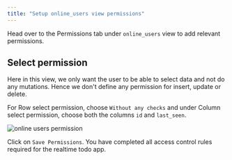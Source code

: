 ```yaml
---
title: "Setup online_users view permissions"
---
```


Head over to the Permissions tab under `online_users` view to add relevant permissions. 

## Select permission

Here in this view, we only want the user to be able to select data and not do any mutations. Hence we don't define any permission for insert, update or delete.

For Row select permission, choose `Without any checks` and under Column select permission, choose both the columns `id` and `last_seen`.

![online users permission](https://graphql-engine-cdn.hasura.io/learn-hasura/assets/graphql-hasura/online-users-permission.png)

Click on `Save Permissions`. You have completed all access control rules required for the realtime todo app.


